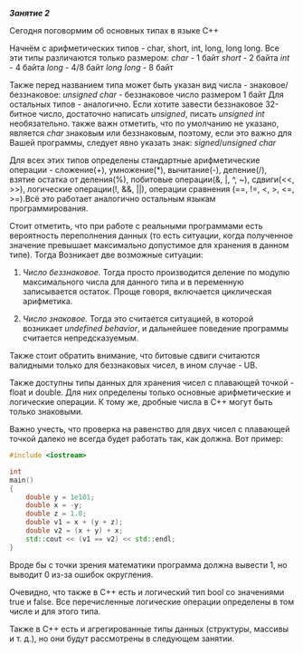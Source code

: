 **_Занятие 2_**

Сегодня поговормим об основных типах в языке C++

Начнём с арифметических типов - char, short, int, long, long long.
Все эти типы различаются только размером:
_char_ - 1 байт
_short_ - 2 байта
_int_ - 4 байта
_long_ - 4/8 байт
_long long_ - 8 байт

Также перед названием типа может быть указан вид числа - знаковое/беззнаковое:
_unsigned char_ - беззнаковое число размером 1 байт
Для остальных типов - аналогично. Если хотите завести беззнаковое 32-битное число, достаточно написать _unsigned_, писать _unsigned int_ необязательно. также важн отметить, что по умолчанию не указано, является _char_ знаковым или беззнаковым, поэтому, если это важно для Вашей программы, следует явно указать знак: _signed_/_unsigned char_

Для всех этих типов определены стандартные арифметические операции - сложение(+), умножение(\*), вычитание(-), деление(/), взятие остатка от деления(%), побитовые операции(&, |, ^, ~), сдвиги(<<, >>), логические операции(!, &&, ||), операции сравнения (==, !=, <, >, <=, >=).Всё это работает аналогично остальным языкам программирования.

Стоит отметить, что при работе с реальными программами есть вероятность переполнения данных (то есть ситуации, когда полученное значение превышает максимально допустимое для хранения в данном типе). Тогда Возникает две возможные ситуации:

1. _Число беззнаковое._ Тогда просто производится деление по модулю максимального числа для данного типа и в переменную записывается остаток. Проще говоря, включается циклическая арифметика.

2. _Число знаковое._ Тогда это считается ситуацией, в которой возникает _*undefined behavior*_, и дальнейшее поведение программы считается непредсказуемым.

Также стоит обратить внимание, что битовые сдвиги считаются валидными только для беззнаковых чисел, в ином случае - UB.

Также доступны типы данных для хранения чисел с плавающей точкой - float и double. Для них определены только основные арифметические и логические операции. К тому же, дробные числа в C++ могут быть только знаковыми.

Важно учесть, что проверка на равенство для двух чисел с плавающей точкой далеко не всегда будет работать так, как должна. Вот пример:

```cpp
#include <iostream>

int
main()
{
    double y = 1e101;
    double x = -y;
    double z = 1.0;
    double v1 = x + (y + z);
    double v2 = (x + y) + x;
    std::cout << (v1 == v2) << std::endl;
}
```

Вроде бы с точки зрения математики программа должна вывести 1, но выводит 0 из-за ошибок округления.

Очевидно, что также в C++ есть и логический тип bool со значениями true и false. Все перечисленные логические операции определены в том числе и для этого типа.

Также в C++ есть и агрегированные типы данных (структуры, массивы и т. д.), но они будут рассмотрены в следующем занятии.
